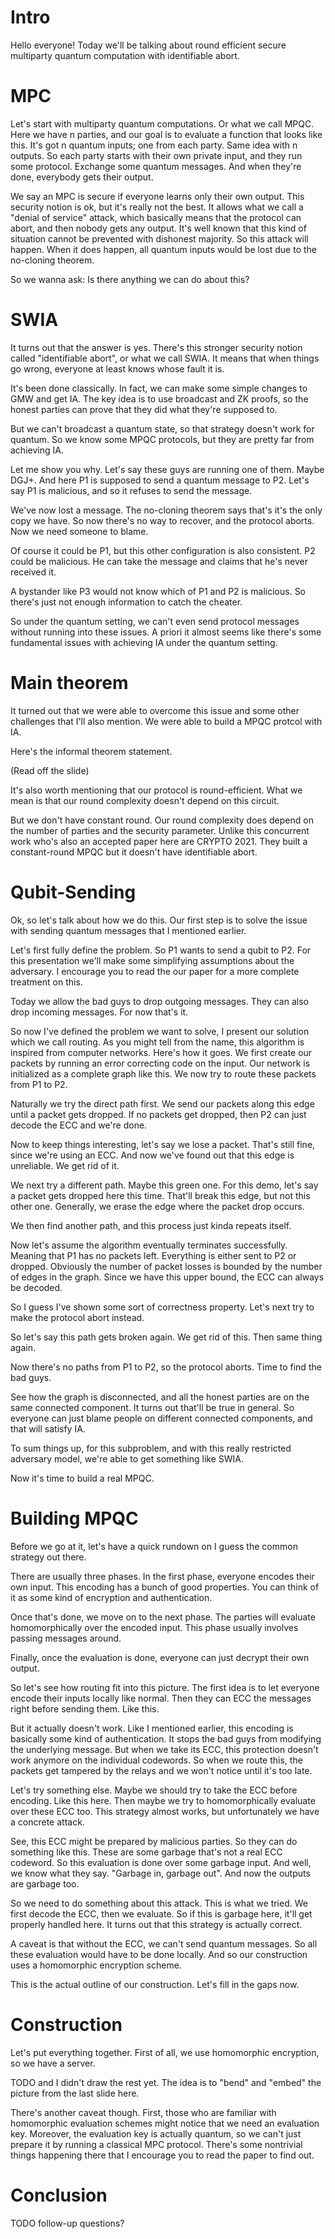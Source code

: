 # Intro

Hello everyone! Today we'll be talking about round efficient secure multiparty quantum computation with identifiable abort.

# MPC

Let's start with multiparty quantum computations. Or what we call MPQC.
Here we have n parties, and our goal is to evaluate a function that looks like this.
It's got n quantum inputs; one from each party. Same idea with n outputs.
So each party starts with their own private input, and they run some protocol.
Exchange some quantum messages.
And when they're done, everybody gets their output.

We say an MPC is secure if everyone learns only their own output.
This security notion is ok, but it's really not the best.
It allows what we call a "denial of service" attack,
which basically means that the protocol can abort,
and then nobody gets any output.
It's well known that this kind of situation cannot be prevented with dishonest majority.
So this attack will happen.
When it does happen, all quantum inputs would be lost due to the no-cloning theorem.

So we wanna ask: Is there anything we can do about this?

# SWIA

It turns out that the answer is yes.
There's this stronger security notion called "identifiable abort", or what we call SWIA.
It means that when things go wrong, everyone at least knows whose fault it is.

It's been done classically.
In fact, we can make some simple changes to GMW and get IA.
The key idea is to use broadcast and ZK proofs,
so the honest parties can prove that they did what they're supposed to.

But we can't broadcast a quantum state, so that strategy doesn't work for quantum.
So we know some MPQC protocols, but they are pretty far from achieving IA.

Let me show you why.
Let's say these guys are running one of them. Maybe DGJ+.
And here P1 is supposed to send a quantum message to P2.
Let's say P1 is malicious, and so it refuses to send the message.

We've now lost a message.
The no-cloning theorem says that's it's the only copy we have.
So now there's no way to recover, and the protocol aborts.
Now we need someone to blame.

Of course it could be P1, but this other configuration is also consistent.
P2 could be malicious.
He can take the message and claims that he's never received it.

A bystander like P3 would not know which of P1 and P2 is malicious.
So there's just not enough information to catch the cheater.

So under the quantum setting, we can't even send protocol messages without running into these issues.
A priori it almost seems like there's some fundamental issues with achieving IA under the quantum setting.

# Main theorem

It turned out that we were able to overcome this issue and some other challenges that I'll also mention.
We were able to build a MPQC protcol with IA.

Here's the informal theorem statement.

(Read off the slide)

It's also worth mentioning that our protocol is round-efficient.
What we mean is that our round complexity doesn't depend on this circuit.

But we don't have constant round.
Our round complexity does depend on the number of parties and the security parameter.
Unlike this concurrent work who's also an accepted paper here are CRYPTO 2021.
They built a constant-round MPQC but it doesn't have identifiable abort.

# Qubit-Sending

Ok, so let's talk about how we do this.
Our first step is to solve the issue with sending quantum messages that I mentioned earlier.

Let's first fully define the problem.
So P1 wants to send a qubit to P2.
For this presentation we'll make some simplifying assumptions about the adversary.
I encourage you to read the our paper for a more complete treatment on this.

Today we allow the bad guys to drop outgoing messages.
They can also drop incoming messages.
For now that's it.

So now I've defined the problem we want to solve,
I present our solution which we call routing.
As you might tell from the name,
this algorithm is inspired from computer networks.
Here's how it goes.
We first create our packets by running an error correcting code on the input.
Our network is initialized as a complete graph like this.
We now try to route these packets from P1 to P2.

Naturally we try the direct path first.
We send our packets along this edge until a packet gets dropped.
If no packets get dropped, then P2 can just decode the ECC and we're done.

Now to keep things interesting, let's say we lose a packet.
That's still fine, since we're using an ECC.
And now we've found out that this edge is unreliable.
We get rid of it.

We next try a different path. Maybe this green one.
For this demo, let's say a packet gets dropped here this time.
That'll break this edge, but not this other one.
Generally, we erase the edge where the packet drop occurs.

We then find another path, and this process just kinda repeats itself.

Now let's assume the algorithm eventually terminates successfully.
Meaning that P1 has no packets left.
Everything is either sent to P2 or dropped.
Obviously the number of packet losses is bounded by the number of edges in the graph.
Since we have this upper bound, the ECC can always be decoded.

So I guess I've shown some sort of correctness property.
Let's next try to make the protocol abort instead.

So let's say this path gets broken again. We get rid of this.
Then same thing again.

Now there's no paths from P1 to P2, so the protocol aborts.
Time to find the bad guys.

See how the graph is disconnected, and all the honest parties are on the same connected component.
It turns out that'll be true in general.
So everyone can just blame people on different connected components,
and that will satisfy IA.

To sum things up, for this subproblem, and with this really restricted adversary model,
we're able to get something like SWIA.

Now it's time to build a real MPQC.

# Building MPQC

Before we go at it,
let's have a quick rundown on I guess the common strategy out there.

There are usually three phases.
In the first phase, everyone encodes their own input.
This encoding has a bunch of good properties.
You can think of it as some kind of encryption and authentication.

Once that's done, we move on to the next phase.
The parties will evaluate homomorphically over the encoded input.
This phase usually involves passing messages around.

Finally, once the evaluation is done, everyone can just decrypt their own output.

So let's see how routing fit into this picture.
The first idea is to let everyone encode their inputs locally like normal.
Then they can ECC the messages right before sending them.
Like this.

But it actually doesn't work.
Like I mentioned earlier, this encoding is basically some kind of authentication.
It stops the bad guys from modifying the underlying message.
But when we take its ECC, this protection doesn't work anymore on the individual codewords.
So when we route this, the packets get tampered by the relays and we won't notice until it's too late.

Let's try something else.
Maybe we should try to take the ECC before encoding. Like this here.
Then maybe we try to homomorphically evaluate over these ECC too.
This strategy almost works, but unfortunately we have a concrete attack.

See, this ECC might be prepared by malicious parties.
So they can do something like this.
These are some garbage that's not a real ECC codeword.
So this evaluation is done over some garbage input.
And well, we know what they say.
"Garbage in, garbage out".
And now the outputs are garbage too.

So we need to do something about this attack.
This is what we tried.
We first decode the ECC, then we evaluate.
So if this is garbage here, it'll get properly handled here.
It turns out that this strategy is actually correct.

A caveat is that without the ECC, we can't send quantum messages.
So all these evaluation would have to be done locally.
And so our construction uses a homomorphic encryption scheme.

This is the actual outline of our construction.
Let's fill in the gaps now.

# Construction

Let's put everything together.
First of all, we use homomorphic encryption, so we have a server.

TODO and I didn't draw the rest yet.
The idea is to "bend" and "embed" the picture from the last slide here.

There's another caveat though.
First, those who are familiar with homomorphic evaluation schemes might notice that we need an evaluation key.
Moreover, the evaluation key is actually quantum, so we can't just prepare it by running a classical MPC protocol.
There's some nontrivial things happening there that I encourage you to read the paper to find out.

# Conclusion

TODO follow-up questions?
